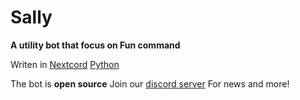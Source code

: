 # Sally

**A utility bot that focus on Fun command**

Writen in [Nextcord](https://nextcord.dev/) [Python](https://www.python.org/)

The bot is **open source**
Join our [discord server](https://discord.gg/fgfVBncrRK) For news and more!

